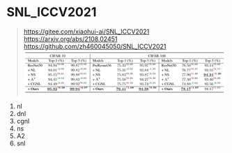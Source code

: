 # SNL_ICCV2021
> https://gitee.com/xiaohui-ai/SNL_ICCV2021 <br/>
> https://arxiv.org/abs/2108.02451 <br/>
> https://github.com/zh460045050/SNL_ICCV2021 <br/>
> ![SNL](SNL.png)
1. nl
2. dnl
3. cgnl
4. ns
5. A2
6. snl
